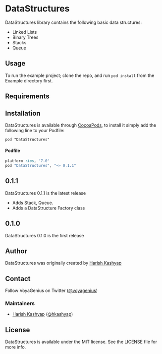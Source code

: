 # DataStructures

DataStructures library contains the following basic data structures:

* Linked Lists
* Binary Trees
* Stacks
* Queue

## Usage

To run the example project; clone the repo, and run `pod install` from the Example directory first.

## Requirements

## Installation

DataStructures is available through [CocoaPods](http://cocoapods.org), to install
it simply add the following line to your Podfile:

    pod "DataStructures"

#### Podfile

```ruby
platform :ios, '7.0'
pod "DataStructures", "~> 0.1.1"
```
## 0.1.1

DataStructures 0.1.1 is the latest release
* Adds Stack, Queue.
* Adds a DataStructure Factory class

## 0.1.0

DataStructures 0.1.0 is the first release

## Author

DataStructures was originally created by [Harish Kashyap](https://github.com/VoyaGenius/)

## Contact

Follow VoyaGenius on Twitter ([@voyagenius](https://twitter.com/voyagenius))

### Maintainers

- [Harish Kashyap](http://github.com/voyagenius) ([@hkashyap](http://twitter.com/hkashyap))

## License

DataStructures is available under the MIT license. See the LICENSE file for more info.

